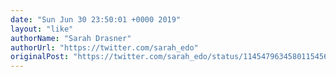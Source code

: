 ```yaml
---
date: "Sun Jun 30 23:50:01 +0000 2019"
layout: "like"
authorName: "Sarah Drasner"
authorUrl: "https://twitter.com/sarah_edo"
originalPost: "https://twitter.com/sarah_edo/status/1145479634580115456"
---
```

